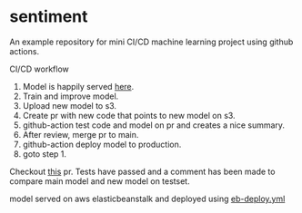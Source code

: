 # sentiment
An example repository for mini CI/CD machine learning project using github actions.

CI/CD workflow  
1. Model is happily served [here](http://sentiment-env.eba-pcptvp7e.us-west-2.elasticbeanstalk.com/predict?tweet=i%20have%20really%20good%20luck%20:\)).
2. Train and improve model.
3. Upload new model to s3.
4. Create pr with new code that points to new model on s3.
5. github-action test code and model on pr and creates a nice summary.
6. After review, merge pr to main.
7. github-action deploy model to production.
8. goto step 1.

Checkout [this](https://github.com/yonigottesman/sentiment/pull/15) pr. Tests have passed and a comment has been made to compare main model and new model on testset.

model served on aws elasticbeanstalk and deployed using [eb-deploy.yml](https://github.com/yonigottesman/sentiment/blob/main/.github/workflows/eb-deploy.yml)



